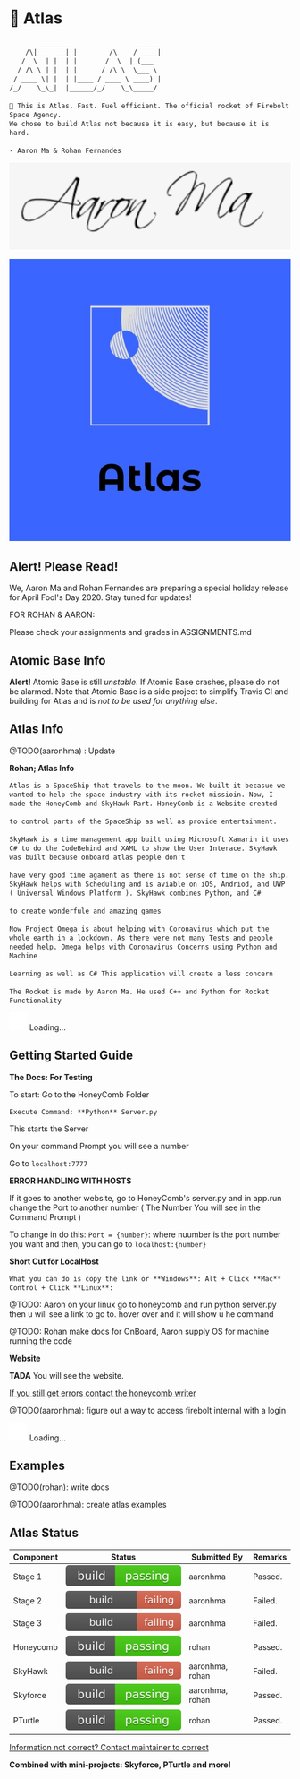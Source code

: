 # 🚀 Atlas
```
       _______ _                _____ 
    /\|__   __| |        /\    / ____|
   /  \  | |  | |       /  \  | (___  
  / /\ \ | |  | |      / /\ \  \___ \ 
 / ____ \| |  | |____ / ____ \ ____) |
/_/    \_\_|  |______/_/    \_\_____/ 

🚀 This is Atlas. Fast. Fuel efficient. The official rocket of Firebolt Space Agency.
We chose to build Atlas not because it is easy, but because it is hard.

- Aaron Ma & Rohan Fernandes
```
![Aaron Ma](./svg/signature/aaron.svg)

![Atlas](./images/moon.jpg)

## Alert! Please Read!
We, Aaron Ma and Rohan Fernandes are preparing a special holiday release for April Fool's Day 2020. Stay tuned for updates!

FOR ROHAN & AARON:

Please check your assignments and grades in ASSIGNMENTS.md

## Atomic Base Info
**Alert!** Atomic Base is still *unstable*. If Atomic Base crashes, please do not be alarmed. Note that Atomic Base is a side project to simplify Travis CI and building for Atlas and is *not to be used for anything else*.

## Atlas Info
@TODO(aaronhma) : Update


**Rohan; Atlas Info**
```
Atlas is a SpaceShip that travels to the moon. We built it becasue we wanted to help the space industry with its rocket missioin. Now, I made the HoneyComb and SkyHawk Part. HoneyComb is a Website created

to control parts of the SpaceShip as well as provide entertainment.

SkyHawk is a time management app built using Microsoft Xamarin it uses C# to do the CodeBehind and XAML to show the User Interace. SkyHawk was built because onboard atlas people don't

have very good time agament as there is not sense of time on the ship. SkyHawk helps with Scheduling and is aviable on iOS, Andriod, and UWP ( Universal Windows Platform ). SkyHawk combines Python, and C# 

to create wonderfule and amazing games 

Now Project Omega is about helping with Coronavirus which put the whole earth in a lockdown. As there were not many Tests and people needed help. Omega helps with Coronavirus Concerns using Python and Machine

Learning as well as C# This application will create a less concern

The Rocket is made by Aaron Ma. He used C++ and Python for Rocket Functionality
```

![Loading...](./svg/loader/material.svg) Loading...

## Getting Started Guide

**The Docs: For Testing**

To start: Go to the HoneyComb Folder 
```
Execute Command: **Python** Server.py 
```
This starts the Server

On your command Prompt you will see a number

Go to `localhost:7777`

**ERROR HANDLING WITH HOSTS**

If it goes to another website, go to HoneyComb's server.py and in app.run change the Port to another number ( The Number You will see in the Command Prompt ) 

To change in do this: `Port = {number}`: where nuumber is the port number you want and then, you can go to `localhost:{number}`

**Short Cut for LocalHost**
```
What you can do is copy the link or **Windows**: Alt + Click **Mac** Control + Click **Linux**:
```
@TODO: Aaron on your linux go to honeycomb and run python server.py then u will see a link to go to. hover over and it will show u he command

@TODO: Rohan make docs for OnBoard, Aaron supply OS for machine running the code

**Website**


**TADA** You will see the website.

[If you still get errors contact the honeycomb writer](mailto:rohanf6219@gmail.com)

@TODO(aaronhma): figure out a way to access firebolt internal with a login

![Loading...](./svg/loader/material.svg) Loading...

## Examples
@TODO(rohan): write docs

@TODO(aaronhma): create atlas examples

## Atlas Status
| Component    | Status           | Submitted By  |  Remarks  |
| ------------ |   -------------  | -----         | ----      |
| Stage 1      | ![Build Passing](./svg/build/passing.svg) | aaronhma | Passed.     |
| Stage 2      | ![Build Failing](./svg/build/failing.svg) | aaronhma | Failed.     |
| Stage 3      | ![Build Failing](./svg/build/failing.svg) | aaronhma | Failed.     |
| Honeycomb    | ![Build Passing](./svg/build/passing.svg) | rohan    | Passed.     |
| SkyHawk      | ![Build Failing](./svg/build/failing.svg) | aaronhma, rohan | Failed.     |
| Skyforce     | ![Build Passing](./svg/build/passing.svg) | aaronhma, rohan | Passed.     |
| PTurtle      | ![Build Passing](./svg/build/passing.svg) | rohan    | Passed.     |

[Information not correct? Contact maintainer to correct](mailto:hi@aaronhma.com)

**Combined with mini-projects: Skyforce, PTurtle and more!**